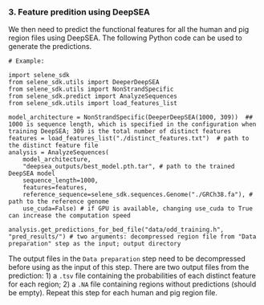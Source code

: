 ### 3. Feature predition using DeepSEA
We then need to predict the functional features for all the human and pig region files using DeepSEA. The following Python code can be used to generate the predictions.
```
# Example:

import selene_sdk
from selene_sdk.utils import DeeperDeepSEA
from selene_sdk.utils import NonStrandSpecific
from selene_sdk.predict import AnalyzeSequences
from selene_sdk.utils import load_features_list

model_architecture = NonStrandSpecific(DeeperDeepSEA(1000, 309))  ## 1000 is sequence length, which is specified in the configuration when training DeepSEA; 309 is the total number of distinct features
features = load_features_list("./distinct_features.txt")  # path to the distinct feature file
analysis = AnalyzeSequences(
    model_architecture,
    "deepsea_outputs/best_model.pth.tar", # path to the trained DeepSEA model
    sequence_length=1000,
    features=features,
    reference_sequence=selene_sdk.sequences.Genome("./GRCh38.fa"), # path to the reference genome
    use_cuda=False) # if GPU is available, changing use_cuda to True can increase the computation speed
    
analysis.get_predictions_for_bed_file("data/odd_training.h", "pred_results/") # two arguments: decompressed region file from "Data preparation" step as the input; output directory
```
The output files in the `Data preparation` step need to be decompressed before using as the input of this step. There are two output files from the prediction: 1) a `.tsv` file containing the probabilities of each distinct feature for each region; 2) a `.NA` file containing regions without predictions (should be empty). Repeat this step for each human and pig region file.








